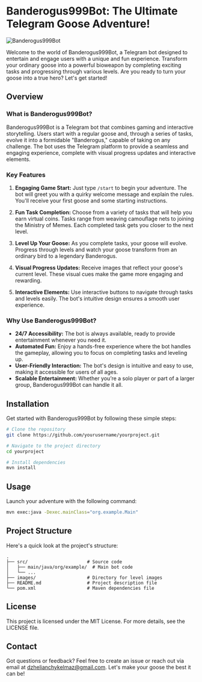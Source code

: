 # Banderogus999Bot: The Ultimate Telegram Goose Adventure!

![Banderogus999Bot](https://i.pinimg.com/564x/a2/2d/b0/a22db0fb20de0e7f3c1aa756ca6cfb33.jpg)

Welcome to the world of Banderogus999Bot, a Telegram bot designed to entertain and engage users with a unique and fun experience. Transform your ordinary goose into a powerful bioweapon by completing exciting tasks and progressing through various levels. Are you ready to turn your goose into a true hero? Let's get started!

## Overview

### What is Banderogus999Bot?

Banderogus999Bot is a Telegram bot that combines gaming and interactive storytelling. Users start with a regular goose and, through a series of tasks, evolve it into a formidable "Banderogus," capable of taking on any challenge. The bot uses the Telegram platform to provide a seamless and engaging experience, complete with visual progress updates and interactive elements.

### Key Features

1. **Engaging Game Start:** Just type `/start` to begin your adventure. The bot will greet you with a quirky welcome message and explain the rules. You'll receive your first goose and some starting instructions.

2. **Fun Task Completion:** Choose from a variety of tasks that will help you earn virtual coins. Tasks range from weaving camouflage nets to joining the Ministry of Memes. Each completed task gets you closer to the next level.

3. **Level Up Your Goose:** As you complete tasks, your goose will evolve. Progress through levels and watch your goose transform from an ordinary bird to a legendary Banderogus.

4. **Visual Progress Updates:** Receive images that reflect your goose's current level. These visual cues make the game more engaging and rewarding.

5. **Interactive Elements:** Use interactive buttons to navigate through tasks and levels easily. The bot's intuitive design ensures a smooth user experience.

### Why Use Banderogus999Bot?

- **24/7 Accessibility:** The bot is always available, ready to provide entertainment whenever you need it.
- **Automated Fun:** Enjoy a hands-free experience where the bot handles the gameplay, allowing you to focus on completing tasks and leveling up.
- **User-Friendly Interaction:** The bot's design is intuitive and easy to use, making it accessible for users of all ages.
- **Scalable Entertainment:** Whether you’re a solo player or part of a larger group, Banderogus999Bot can handle it all.

## Installation

Get started with Banderogus999Bot by following these simple steps:

```bash
# Clone the repository
git clone https://github.com/yourusername/yourproject.git

# Navigate to the project directory
cd yourproject

# Install dependencies
mvn install
```

## Usage

Launch your adventure with the following command:

```bash
mvn exec:java -Dexec.mainClass="org.example.Main"
```

## Project Structure

Here's a quick look at the project's structure:

```
.
├── src/                      # Source code
│   ├── main/java/org/example/  # Main bot code
│   └── ...
├── images/                   # Directory for level images
├── README.md                 # Project description file
└── pom.xml                   # Maven dependencies file
```

## License

This project is licensed under the MIT License. For more details, see the LICENSE file.

## Contact

Got questions or feedback? Feel free to create an issue or reach out via email at dzhelianchykelmaz@gmail.com. Let's make your goose the best it can be!
